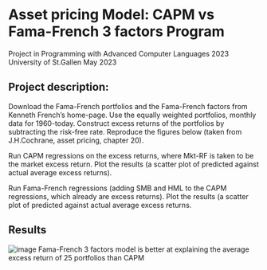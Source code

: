 # Asset pricing Model: CAPM vs Fama-French 3 factors Program
Project in Programming with Advanced Computer Languages 2023  
University of St.Gallen May 2023 
## Project description:  
Download the Fama-French portfolios and the Fama-French factors from Kenneth French’s home-page. Use the equally weighted portfolios, monthly data for 1960-today. Construct excess returns of the portfolios by subtracting the risk-free rate. Reproduce the figures below (taken from J.H.Cochrane, asset pricing, chapter 20).
  
Run CAPM regressions on the excess returns, where Mkt-RF is taken to be the market excess
return. Plot the results (a scatter plot of predicted against actual average excess returns).
  
Run Fama-French regressions (adding SMB and HML to the CAPM regressions, which already
are excess returns). Plot the results (a scatter plot of predicted against actual average excess
returns.

## Results
![image](https://github.com/Incredible88/Fama-French-3-factors/assets/60803217/3a1eb5ff-b55d-48b1-aeb4-c52c49477f45)
Fama-French 3 factors model is better at explaining the average excess return of 25 portfolios than CAPM
  

